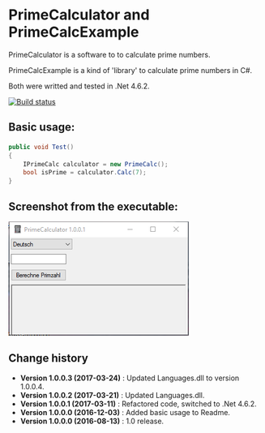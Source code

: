PrimeCalculator and PrimeCalcExample
====================================

PrimeCalculator is a software to to calculate prime numbers.

PrimeCalcExample is a kind of 'library' to calculate prime numbers in C#.

Both were writted and tested in .Net 4.6.2.

[![Build status](https://ci.appveyor.com/api/projects/status/f171s7bi5k9qwi5x?svg=true)](https://ci.appveyor.com/project/SeppPenner/primecalculator)


## Basic usage:
```csharp
public void Test()
{
    IPrimeCalc calculator = new PrimeCalc();
    bool isPrime = calculator.Calc(7);
}
```

## Screenshot from the executable:
![Screenshot from the executable](https://github.com/SeppPenner/PrimeCalculator/blob/master/Screenshot.PNG "Screenshot from the executable")

Change history
--------------

* **Version 1.0.0.3 (2017-03-24)** : Updated Languages.dll to version 1.0.0.4.
* **Version 1.0.0.2 (2017-03-21)** : Updated Languages.dll.
* **Version 1.0.0.1 (2017-03-11)** : Refactored code, switched to .Net 4.6.2.
* **Version 1.0.0.0 (2016-12-03)** : Added basic usage to Readme.
* **Version 1.0.0.0 (2016-08-13)** : 1.0 release.
